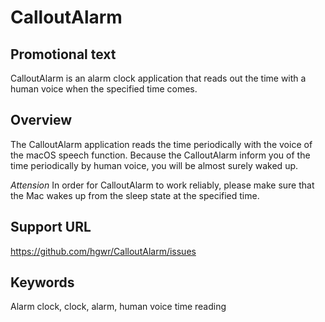 # CalloutAlarm

## Promotional text

CalloutAlarm is an alarm clock application that reads out the time with a human voice when the specified time comes.

## Overview

The CalloutAlarm application reads the time periodically with the voice of the macOS speech function.
Because the CalloutAlarm inform you of the time periodically by human voice, you will be almost surely waked up.

*Attension* 
In order for CalloutAlarm to work reliably, please make sure that the Mac wakes up from the sleep state at the specified time.

## Support URL

https://github.com/hgwr/CalloutAlarm/issues

## Keywords

Alarm clock, clock, alarm, human voice time reading
